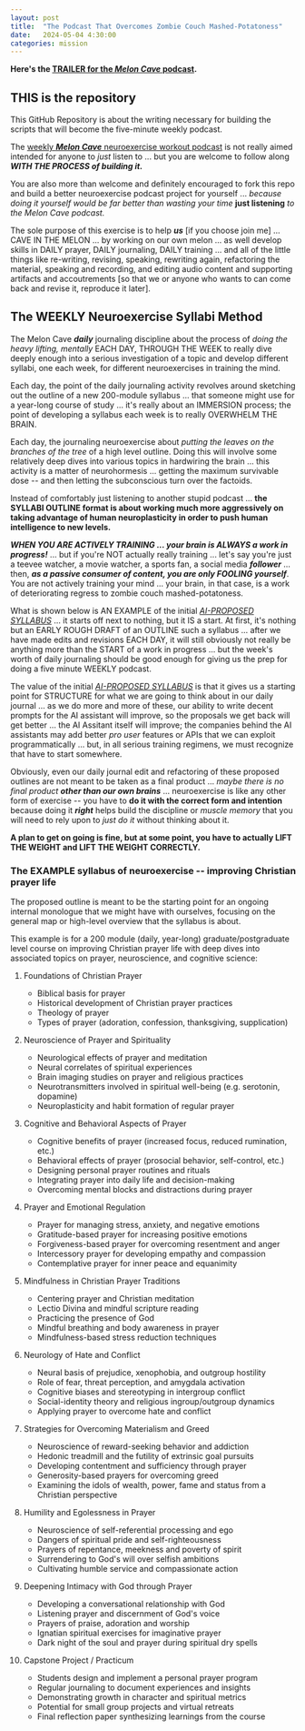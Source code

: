 ```yaml
---
layout: post
title:  "The Podcast That Overcomes Zombie Couch Mashed-Potatoness"
date:   2024-05-04 4:30:00
categories: mission
---
```



**Here's the [TRAILER for the ***Melon Cave*** podcast](https://five.libsyn.com/show/episodes/view/31126668).**

## THIS is the repository

This GitHub Repository is about the writing necessary for building the scripts that will become the five-minute weekly podcast.

The [weekly ***Melon Cave*** neuroexercise workout podcast](https://five.libsyn.com/show/episodes/view/31126668) is not really aimed intended for anyone to *just* listen to ... but you are welcome to follow along ***WITH THE PROCESS of building it.***

You are also more than welcome and definitely encouraged to fork this repo and build a better neuroexercise podcast project for yourself ... *because doing it yourself would be far better than wasting your time* **just listening** *to the Melon Cave podcast.* 

The sole purpose of this exercise is to help ***us*** [if you choose join me] ... CAVE IN THE MELON ... by working on our own melon ... as well develop skills in DAILY prayer, DAILY journaling, DAILY training ... and all of the little things like re-writing, revising, speaking, rewriting again, refactoring the material, speaking and recording, and editing audio content and supporting artifacts and accoutrements [so that we or anyone who wants to can come back and revise it, reproduce it later].

## The WEEKLY Neuroexercise Syllabi Method

The Melon Cave ***daily*** journaling discipline about the process of *doing the heavy lifting, mentally* EACH DAY, THROUGH THE WEEK to really dive deeply enough into a serious investigation of a topic and develop different syllabi, one each week, for different neuroexercises in training the mind.

Each day, the point of the daily journaling activity revolves around sketching out the outline of a new 200-module syllabus ... that someone might use for a year-long course of study ... it's really about an IMMERSION process; the point of developing a syllabus each week is to really OVERWHELM THE BRAIN.

Each day, the journaling neuroexercise about *putting the leaves on the branches of the tree* of a high level outline. Doing this will involve some relatively deep dives into various topics in hardwiring the brain ... this activity is a matter of neurohormesis ... getting the maximum survivable dose -- and then letting the subconscious turn over the factoids.

Instead of comfortably just listening to another stupid podcast ... **the SYLLABI OUTLINE format is about working much more aggressively on taking advantage of human neuroplasticity in order to push human intelligence to new levels.**

***WHEN YOU ARE ACTIVELY TRAINING ... your brain is ALWAYS a work in progress!*** ... but if you're NOT actually really training ... let's say you're just a teevee watcher, a movie watcher, a sports fan, a social media ***follower*** ... then, ***as a passive consumer of content, you are only FOOLING yourself***. You are not actively training your mind ... your brain, in that case, is a work of deteriorating regress to zombie couch mashed-potatoness.

What is shown below is AN EXAMPLE of the initial [*AI-PROPOSED SYLLABUS*](https://claude.ai/chat/) ... it starts off next to nothing, but it IS a start. At first, it's nothing but an EARLY ROUGH DRAFT of an OUTLINE such a syllabus ... after we have made edits and revisions EACH DAY, it will still obviously not really be anything more than the START of a work in progress ... but the week's worth of daily journaling should be good enough for giving us the prep for doing a five minute WEEKLY podcast. 

The value of the initial [*AI-PROPOSED SYLLABUS*](https://claude.ai/chat/) is that it gives us a starting point for STRUCTURE for what we are going to think about in our daily journal ... as we do more and more of these, our ability to write decent prompts for the AI assistant will improve, so the proposals we get back will get better ... the AI Assitant itself will improve; the companies behind the AI assistants may add better *pro user* features or APIs that we can exploit programmatically ... but, in all serious training regimens, we must recognize that have to start somewhere.

Obviously, even our daily journal edit and refactoring of these proposed outlines are not meant to be taken as a final product ... *maybe there is no final product* ***other than our own brains*** ... neuroexercise is like any other form of exercise -- you have to **do it with the correct form and intention** because doing it ***right*** helps build the discipline or *muscle memory* that you will need to rely upon to *just do it* without thinking about it. 

**A plan to get on going is fine, but at some point, you have to actually LIFT THE WEIGHT and LIFT THE WEIGHT CORRECTLY.**

### The EXAMPLE syllabus of neuroexercise -- improving Christian prayer life

The proposed outline is meant to be the starting point for an ongoing internal monologue that we might have with ourselves, focusing on the general map or high-level overview that the syllabus is about.

This example is for a 200 module (daily, year-long) graduate/postgraduate level course on improving Christian prayer life with deep dives into associated topics on prayer, neuroscience, and cognitive science:

1. Foundations of Christian Prayer

   - Biblical basis for prayer
   - Historical development of Christian prayer practices
   - Theology of prayer
   - Types of prayer (adoration, confession, thanksgiving, supplication)

2. Neuroscience of Prayer and Spirituality  

   - Neurological effects of prayer and meditation
   - Neural correlates of spiritual experiences
   - Brain imaging studies on prayer and religious practices
   - Neurotransmitters involved in spiritual well-being (e.g. serotonin, dopamine)
   - Neuroplasticity and habit formation of regular prayer

3. Cognitive and Behavioral Aspects of Prayer

   - Cognitive benefits of prayer (increased focus, reduced rumination, etc.)
   - Behavioral effects of prayer (prosocial behavior, self-control, etc.)
   - Designing personal prayer routines and rituals
   - Integrating prayer into daily life and decision-making
   - Overcoming mental blocks and distractions during prayer

4. Prayer and Emotional Regulation

   - Prayer for managing stress, anxiety, and negative emotions  
   - Gratitude-based prayer for increasing positive emotions
   - Forgiveness-based prayer for overcoming resentment and anger
   - Intercessory prayer for developing empathy and compassion
   - Contemplative prayer for inner peace and equanimity

5. Mindfulness in Christian Prayer Traditions

   - Centering prayer and Christian meditation 
   - Lectio Divina and mindful scripture reading
   - Practicing the presence of God
   - Mindful breathing and body awareness in prayer
   - Mindfulness-based stress reduction techniques

6. Neurology of Hate and Conflict

   - Neural basis of prejudice, xenophobia, and outgroup hostility
   - Role of fear, threat perception, and amygdala activation
   - Cognitive biases and stereotyping in intergroup conflict
   - Social-identity theory and religious ingroup/outgroup dynamics
   - Applying prayer to overcome hate and conflict

7. Strategies for Overcoming Materialism and Greed

   - Neuroscience of reward-seeking behavior and addiction
   - Hedonic treadmill and the futility of extrinsic goal pursuits
   - Developing contentment and sufficiency through prayer  
   - Generosity-based prayers for overcoming greed
   - Examining the idols of wealth, power, fame and status from a Christian perspective

8. Humility and Egolessness in Prayer

   - Neuroscience of self-referential processing and ego
   - Dangers of spiritual pride and self-righteousness 
   - Prayers of repentance, meekness and poverty of spirit
   - Surrendering to God's will over selfish ambitions
   - Cultivating humble service and compassionate action

9. Deepening Intimacy with God through Prayer

   - Developing a conversational relationship with God
   - Listening prayer and discernment of God's voice
   - Prayers of praise, adoration and worship 
   - Ignatian spiritual exercises for imaginative prayer
   - Dark night of the soul and prayer during spiritual dry spells

10. Capstone Project / Practicum

    - Students design and implement a personal prayer program 
    - Regular journaling to document experiences and insights
    - Demonstrating growth in character and spiritual metrics  
    - Potential for small group projects and virtual retreats
    - Final reflection paper synthesizing learnings from the course
